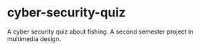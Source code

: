 # cyber-security-quiz
A cyber security quiz about fishing. A second semester project in multimedia design.

